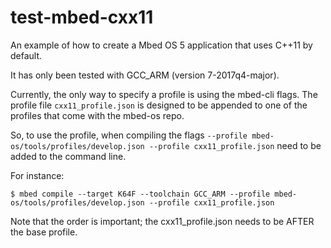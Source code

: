 # test-mbed-cxx11

An example of how to create a Mbed OS 5 application that uses C++11 by default.

It has only been tested with GCC_ARM (version 7-2017q4-major).

Currently, the only way to specify a profile is using the mbed-cli flags.
The profile file `cxx11_profile.json` is designed to be appended to one of
the profiles that come with the mbed-os repo.

So, to use the profile, when compiling the flags `--profile mbed-os/tools/profiles/develop.json --profile cxx11_profile.json` need to be added to the command line.

For instance:

    $ mbed compile --target K64F --toolchain GCC_ARM --profile mbed-os/tools/profiles/develop.json --profile cxx11_profile.json

Note that the order is important; the cxx11_profile.json needs to be AFTER the base profile.
